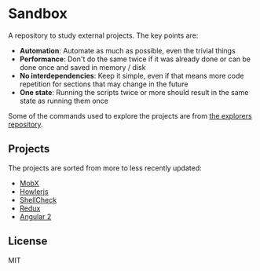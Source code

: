 # Sandbox

A repository to study external projects. The key points are:

- **Automation**: Automate as much as possible, even the trivial things
- **Performance**: Don't do the same twice if it was already done or can be done once and saved in memory / disk
- **No interdependencies**: Keep it simple, even if that means more code repetition for sections that may change in the future
- **One state**: Running the scripts twice or more should result in the same state as running them once

Some of the commands used to explore the projects are from [the explorers repository](https://github.com/igncp/explorers).

## Projects

The projects are sorted from more to less recently updated:

- [MobX](projects/mobx/docs/)
- [Howlerjs](projects/howlerjs/docs/info/)
- [ShellCheck](projects/shellcheck/docs/info)
- [Redux](projects/redux/notes)
- [Angular 2](projects/angular/notes)

## License

MIT
